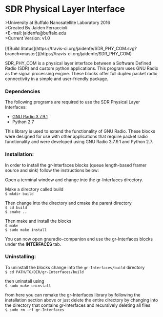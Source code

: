 <h1>SDR Physical Layer Interface</h1>
>University at Buffalo Nanosatellite Laboratory 2016<br>
>Created By Jaiden Ferraccioli<br>
>E-mail: jaidenfe@buffalo.edu<br>
>Current Version:    v1.0<br>

<br>
[![Build Status](https://travis-ci.org/jaidenfe/SDR_PHY_COM.svg?branch=master)](https://travis-ci.org/jaidenfe/SDR_PHY_COM)

SDR_PHY_COM is a physical layer interface between a Software Defined Radio (SDR) and custom python applications. This program uses GNU Radio as the signal processing engine. These blocks offer full duplex packet radio connectivity in a simple and user-friendly package. 

<h3>Dependencies</h3>
The following programs are required to use the SDR Physical Layer Interfaces:
<ul>
  <li> <a href="http://gnuradio.org/redmine/projects/gnuradio/wiki/Download">GNU Radio 3.7.9.1</a><br>
  <li> Python 2.7 <br>
</ul>

This library is used to extend the functionality of GNU Radio. These blocks were designed for use with other applications that require packet radio functionality and were developed using GNU Radio 3.7.9.1 and Python 2.7.

<h3>Installation:</h3>

In order to install the gr-Interfaces blocks (queue length-based framer source and sink) follow the instructions below:

Open a terminal window and change into the gr-Interfaces directory.

Make a directory called build
<br>```$ mkdir build```

Then change into the directory and cmake the parent directory
<br>```$ cd build```
<br>```$ cmake ..```

Then make and install the blocks
<br>```$ make```
<br>```$ sudo make install```

You can now open gnuradio-companion and use the gr-Interfaces blocks under the <b>INTERFACES</b> tab.

<h3>Uninstalling:</h3>

To uninstall the blocks change into the ```gr-Interfaces/build``` directory
<br>```$ cd PATH/TO/DIR/gr-Interfaces/build```

then uninstall using
<br>```$ sudo make uninstall```

from here you can remake the gr-Interfaces library by following the installation section above or just delete the entire directory by changing into the directory that contains gr-Interfaces and recursively deleting all files
<br>```$ sudo rm -rf gr-Interfaces```

